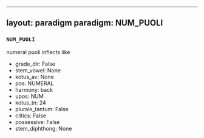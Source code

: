 
---
layout: paradigm
paradigm: NUM_PUOLI
---
### ` NUM_PUOLI `

numeral puoli inflects like 
* grade_dir: False
* stem_vowel: None
* kotus_av: None
* pos: NUMERAL
* harmony: back
* upos: NUM
* kotus_tn: 24
* plurale_tantum: False
* clitics: False
* possessive: False
* stem_diphthong: None
